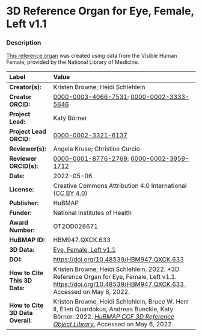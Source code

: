 # 3D Reference Organ for Eye, Female, Left v1.1

### Description
[This reference organ](https://humanatlas.io/3d-reference-library) was created using data from the Visible Human Female, provided by the National Library of Medicine.

| Label | Value |
| :------------- |:-------------|
| **Creator(s):** | Kristen Browne; Heidi Schlehlein |
| **Creator ORCID:** | [0000-0003-4066-7531](https://orcid.org/0000-0003-4066-7531); [0000-0002-3333-5646](https://orcid.org/0000-0002-3333-5646)|
| **Project Lead:** | Katy B&ouml;rner |
| **Project Lead ORCID:** | [0000-0002-3321-6137](https://orcid.org/0000-0002-3321-6137) |
| **Reviewer(s):** | Angela Kruse; Christine Curcio |
| **Reviewer ORCID(s):** |[0000-0001-8776-2769](https://doi.org/10.5072/0000-0001-8776-2769); [0000-0002-3959-1712](https://doi.org/10.5072/0000-0002-3959-1712) |
| **Date:** | 2022-05-06 |
| **License:** | Creative Commons Attribution 4.0 International ([CC BY 4.0](https://creativecommons.org/licenses/by/4.0/)) |
| **Publisher:** | HuBMAP |
| **Funder:** | National Institutes of Health |
| **Award Number:** | OT2OD026671 |
| **HuBMAP ID:** | HBM947.QXCK.633 |
| **3D Data:** | [Eye, Female, Left v1.1](https://hubmapconsortium.github.io/ccf-releases/v1.2/models/VH_F_Eye_L.glb) |
| **DOI:** | [https://doi.org/10.48539/HBM947.QXCK.633 ](https://doi.org/10.48539/HBM947.QXCK.633) |
| **How to Cite This 3D Data:** | Kristen Browne; Heidi Schlehlein. 2022. *3D Reference Organ for Eye, Female, Left v1.1. [https://doi.org/10.48539/HBM947.QXCK.633 ](https://doi.org/10.48539/HBM947.QXCK.633 ). Accessed on May 6, 2022.|
| **How to Cite 3D Data Overall:** | Kristen Browne, Heidi Schlehlein, Bruce W. Herr II, Ellen Quardokus, Andreas Bueckle, Katy B&ouml;rner. 2022. [*HuBMAP CCF 3D Reference Object Library*.](https://humanatlas.io/3d-reference-library) Accessed on May 6, 2022. |

